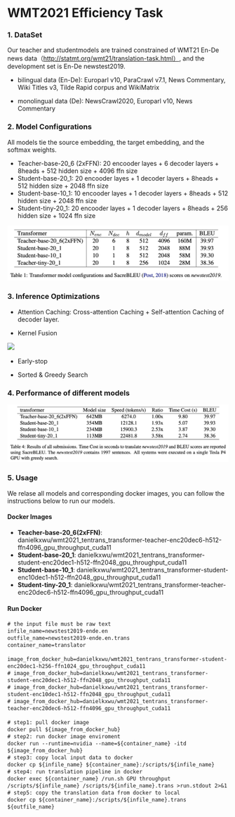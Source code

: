 # WMT2021 Efficiency Task

### 1. DataSet
Our teacher and studentmodels are trained constrained of WMT21 En-De news data（http://statmt.org/wmt21/translation-task.html）, and the development set is En-De newstest2019.

- bilingual data (En-De): Europarl v10, ParaCrawl v7.1, News Commentary, Wiki Titles v3, Tilde Rapid corpus and WikiMatrix

- monolingual data (De): NewsCrawl2020, Europarl v10, News Commentary

  

### 2. Model Configurations

All models tie the source embedding, the target embedding, and the softmax weights. 

- Teacher-base-20_6 (2xFFN): 20 encooder layes + 6 decoder layers + 8heads + 512 hidden size + 4096 ffn size
- Student-base-20_1: 20 encooder layes + 1 decoder layers + 8heads + 512 hidden size + 2048 ffn size
- Student-base-10_1: 10 encooder layes + 1 decoder layers + 8heads + 512 hidden size + 2048 ffn size
- Student-tiny-20_1: 20 encooder layes + 1 decoder layers + 8heads + 256 hidden size + 1024 ffn size

![alt text](https://github.com/TenTrans/TenTrans-Decoding/blob/master/examples/model_conf.png?raw=true)



### 3. Inference Optimizations

- Attention Caching: Cross-attention Caching + Self-attention Caching of decoder layer.

- Kernel Fusion
<image src="https://github.com/TenTrans/TenTrans-Decoding/blob/master/examples/kernel_fusion.png?raw=true" width="100" >

- Early-stop

- Sorted & Greedy Search

  


### 4. Performance of different models

![alt text](https://github.com/TenTrans/TenTrans-Decoding/blob/master/examples/performance.png?raw=true)



### 5. Usage 
We relase all models and corresponding docker images, you can follow the instructions below to run our models.

#### Docker Images
- **Teacher-base-20_6(2xFFN)**: danielkxwu/wmt2021_tentrans_transformer-teacher-enc20dec6-h512-ffn4096_gpu_throughput_cuda11
- **Student-base-20_1**: danielkxwu/wmt2021_tentrans_transformer-student-enc20dec1-h512-ffn2048_gpu_throughput_cuda11
- **Student-base-10_1**: danielkxwu/wmt2021_tentrans_transformer-student-enc10dec1-h512-ffn2048_gpu_throughput_cuda11
- **Student-tiny-20_1**: danielkxwu/wmt2021_tentrans_transformer-teacher-enc20dec6-h512-ffn4096_gpu_throughput_cuda11

#### Run Docker

```shell
# the input file must be raw text
infile_name=newstest2019-ende.en
outfile_name=newstest2019-ende.en.trans
container_name=translator

image_from_docker_hub=danielkxwu/wmt2021_tentrans_transformer-student-enc20dec1-h256-ffn1024_gpu_throughput_cuda11
# image_from_docker_hub=danielkxwu/wmt2021_tentrans_transformer-student-enc20dec1-h512-ffn2048_gpu_throughput_cuda11
# image_from_docker_hub=danielkxwu/wmt2021_tentrans_transformer-student-enc10dec1-h512-ffn2048_gpu_throughput_cuda11
# image_from_docker_hub=danielkxwu/wmt2021_tentrans_transformer-teacher-enc20dec6-h512-ffn4096_gpu_throughput_cuda11

# step1: pull docker image
docker pull ${image_from_docker_hub}
# step2: run docker image enviroment
docker run --runtime=nvidia --name=${container_name} -itd ${image_from_docker_hub}
# step3: copy local input data to docker
docker cp ${infile_name} ${container_name}:/scripts/${infile_name}
# step4: run translation pipeline in docker
docker exec ${container_name} /run.sh GPU throughput /scripts/${infile_name} /scripts/${infile_name}.trans >run.stdout 2>&1
# step5: copy the translation data from docker to local
docker cp ${container_name}:/scripts/${infile_name}.trans ${outfile_name}
